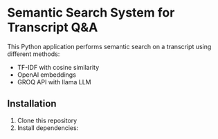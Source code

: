 # Semantic Search System for Transcript Q&A

This Python application performs semantic search on a transcript using different methods:
- TF-IDF with cosine similarity
- OpenAI embeddings
- GROQ API with llama LLM

## Installation

1. Clone this repository
2. Install dependencies:
